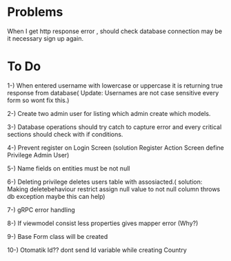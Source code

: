# Problems
When I get http response error , should check database connection may be it necessary sign up again.

# **To Do**

1-) When entered username with lowercase or uppercase it is returning true response from database( Update: Usernames are not case sensitive every form so wont fix this.)

2-) Create two admin user for listing which admin create which models.

3-) Database operations should try catch to capture error and every critical sections should check with if conditions.

4-) Prevent register on Login Screen (solution Register Action Screen define Privilege Admin User)

5-) Name fields on entities must be not null

6-) Deleting privilege deletes users table with assosiacted.( solution: Making deletebehaviour restrict assign null value to not null column throws db exception maybe this can help)

7-) gRPC error handling

8-) If viewmodel consist less properties gives mapper error (Why?)

9-) Base Form class will be created

10-) Otomatik Id?? dont send Id variable while creating Country 